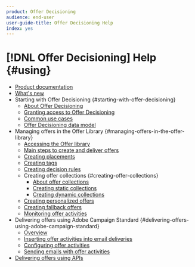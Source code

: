 ```yaml
---
product: Offer Decisioning
audience: end-user
user-guide-title: Offer Decisioning Help
index: yes
---
```


# [!DNL Offer Decisioning] Help {#using}

+ [Product documentation](offer-decisioning-home.md)
+ [What's new](release-notes.md)
+ Starting with Offer Decisioning {#starting-with-offer-decisioning}
    + [About Offer Decisioning](start/using/about-offer-decisioning.md)
    + [Granting access to Offer Decisioning](start/using/granting-access-to-offer-decisioning.md)
    + [Common use cases](start/using/common-use-cases.md)
    + [Offer Decisioning data model](start/using/offer-decisioning-data-model.md)
+ Managing offers in the Offer Library {#managing-offers-in-the-offer-library}
    + [Accessing the Offer library](offer-library/using/accessing-the-offer-library.md)
    + [Main steps to create and deliver offers](offer-library/using/main-steps-to-create-offers.md)
    + [Creating placements](offer-library/using/creating-placements.md)
    + [Creating tags](offer-library/using/creating-tags.md)
    + [Creating decision rules](offer-library/using/creating-decision-rules.md)
    + Creating offer collections {#creating-offer-collections}
        + [About offer collections](offer-library/using/about-offer-collections.md)
        + [Creating static collections](offer-library/using/creating-static-collections.md)
        + [Creating dynamic collections](offer-library/using/creating-dynamic-collections.md)
    + [Creating personalized offers](offer-library/using/creating-personalized-offers.md)
    + [Creating fallback offers](offer-library/using/creating-fallback-offers.md)
    + [Monitoring offer activities](offer-library/using/monitoring-offer-activities.md)
+ Delivering offers using Adobe Campaign Standard {#delivering-offers-using-adobe-campaign-standard}
    + [Overview](campaign-standard/using/overview.md)
    + [Inserting offer activities into email deliveries](campaign-standard/using/inserting-offer-activities.md)
    + [Configuring offer activities](campaign-standard/using/configuring-offer-activities.md)
    + [Sending emails with offer activities](campaign-standard/using/sending-emails-with-offer-activities.md)
+ [Delivering offers using APIs](https://www.adobe.io/apis/experienceplatform/home/api-reference.html#!acpdr/swagger-specs/decisioning-ode.yaml)

